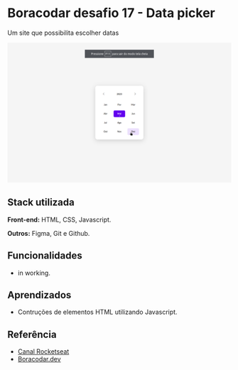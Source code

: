 # Boracodar desafio 17 - Data picker

Um site que possibilita escolher datas

![App Screenshot](./.github/preview.png)

## Stack utilizada

**Front-end:** HTML, CSS, Javascript.

**Outros:** Figma, Git e Github.

## Funcionalidades

- in working.

## Aprendizados

- Contruções de elementos HTML utilizando Javascript.

## Referência

- [Canal Rocketseat](https://www.youtube.com/rocketseat)
- [Boracodar.dev](https://www.rocketseat.com.br/boracodar)
